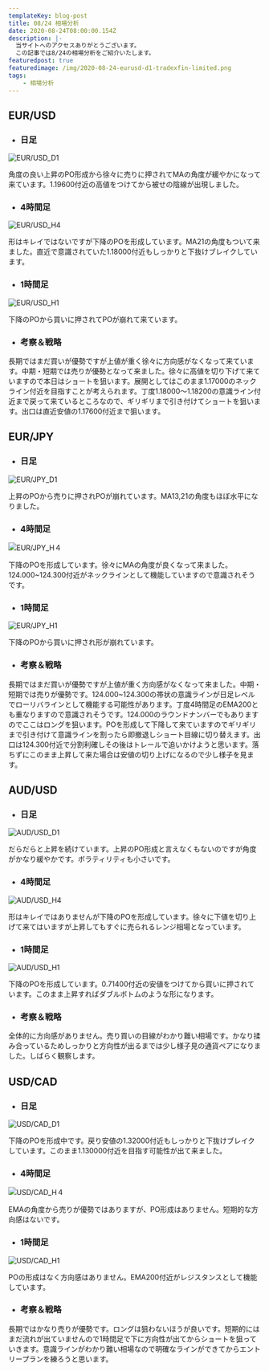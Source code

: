 ```yaml
---
templateKey: blog-post
title: 08/24 相場分析
date: 2020-08-24T08:00:00.154Z
description: |-
  当サイトへのアクセスありがとうございます。
  この記事では8/24の相場分析をご紹介いたします。
featuredpost: true
featuredimage: /img/2020-08-24-eurusd-d1-tradexfin-limited.png
tags:
	- 相場分析
---
```

## EUR/USD

* ### 日足

![EUR/USD_D1](/img/2020-08-24-eurusd-d1-tradexfin-limited.png)

角度の良い上昇のPO形成から徐々に売りに押されてMAの角度が緩やかになって来ています。1.19600付近の高値をつけてから被せの陰線が出現しました。

* ### 4時間足

![EUR/USD_H4](/img/2020-08-24-eurusd-h4-tradexfin-limited.png)

形はキレイではないですが下降のPOを形成しています。MA21の角度もついて来ました。直近で意識されていた1.18000付近もしっかりと下抜けブレイクしています。

* ### 1時間足

![EUR/USD_H1](/img/2020-08-24-eurusd-h1-tradexfin-limited.png)

下降のPOから買いに押されてPOが崩れて来ています。

* ### 考察＆戦略

長期ではまだ買いが優勢ですが上値が重く徐々に方向感がなくなって来ています。中期・短期では売りが優勢となって来ました。徐々に高値を切り下げて来ていますので本日はショートを狙います。展開としてはこのまま1.17000のネックライン付近を目指すことが考えられます。丁度1.18000〜1.18200の意識ライン付近まで戻って来ているところなので、ギリギリまで引き付けてショートを狙います。出口は直近安値の1.17600付近まで狙います。

## EUR/JPY

* ### 日足

![EUR/JPY_D1](/img/2020-08-24-eurjpy-d1-tradexfin-limited.png)

上昇のPOから売りに押されPOが崩れています。MA13,21の角度もほぼ水平になりました。

* ### 4時間足

![EUR/JPY_H４](/img/2020-08-24-eurjpy-h4-tradexfin-limited.png)

下降のPOを形成しています。徐々にMAの角度が良くなって来ました。124.000~124.300付近がネックラインとして機能していますので意識されそうです。

* ### 1時間足

![EUR/JPY_H1](/img/2020-08-24-eurjpy-h1-tradexfin-limited.png)

下降のPOから買いに押され形が崩れています。

* ### 考察＆戦略

長期ではまだ買いが優勢ですが上値が重く方向感がなくなって来ました。中期・短期では売りが優勢です。124.000~124.300の帯状の意識ラインが日足レベルでローリバラインとして機能する可能性があります。丁度4時間足のEMA200とも重なりますので意識されそうです。124.000のラウンドナンバーでもありますのでここはロングを狙います。POを形成して下降して来ていますのでギリギリまで引き付けて意識ラインを割ったら即撤退しショート目線に切り替えます。出口は124.300付近で分割利確しその後はトレールで追いかけようと思います。落ちずにこのまま上昇して来た場合は安値の切り上げになるので少し様子を見ます。

## AUD/USD

* ### 日足

![AUD/USD_D1](/img/2020-08-24-audusd-d1-tradexfin-limited.png)

だらだらと上昇を続けています。上昇のPO形成と言えなくもないのですが角度がかなり緩やかです。ボラティリティも小さいです。

* ### 4時間足

![AUD/USD_H4](/img/2020-08-24-audusd-h4-tradexfin-limited.png)

形はキレイではありませんが下降のPOを形成しています。徐々に下値を切り上げて来てはいますが上昇してもすぐに売られるレンジ相場となっています。

* ### 1時間足

![AUD/USD_H1](/img/2020-08-24-audusd-h1-tradexfin-limited.png)

下降のPOを形成しています。0.71400付近の安値をつけてから買いに押されています。このまま上昇すればダブルボトムのような形になります。

* ### 考察＆戦略

全体的に方向感がありません。売り買いの目線がわかり難い相場です。かなり揉み合っているためしっかりと方向性が出るまでは少し様子見の通貨ペアになりました。しばらく観察します。

## USD/CAD

* ### 日足

![USD/CAD_D1](/img/2020-08-24-usdcad-d1-tradexfin-limited.png)

下降のPOを形成中です。戻り安値の1.32000付近もしっかりと下抜けブレイクしています。このまま1.130000付近を目指す可能性が出て来ました。

* ### 4時間足

![USD/CAD_H４](/img/2020-08-24-usdcad-h4-tradexfin-limited.png)

EMAの角度から売りが優勢ではありますが、PO形成はありません。短期的な方向感はないです。

* ### 1時間足
![USD/CAD_H1](/img/2020-08-24-usdcad-h1-tradexfin-limited.png)

POの形成はなく方向感はありません。EMA200付近がレジスタンスとして機能しています。

* ### 考察＆戦略

長期ではかなり売りが優勢です。ロングは狙わないほうが良いです。短期的にはまだ流れが出ていませんので1時間足で下に方向性が出てからショートを狙っていきます。意識ラインがわかり難い相場なので明確なラインができてからエントリープランを練ろうと思います。

